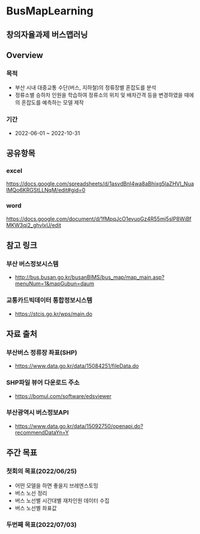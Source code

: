 # BusMapLearning
창의자율과제 버스맵러닝
-------------------------------

## Overview

### 목적
 - 부산 시내 대중교통 수단(버스, 지하철)의 정류장별 혼잡도를 분석
 - 정류소별 승하차 인원을 학습하여 정류소의 위치 및 배차간격 등을 변경하였을 때에의 혼잡도를 예측하는 모델 제작

### 기간
 - 2022-06-01 ~ 2022-10-31

## 공유항목
### excel
https://docs.google.com/spreadsheets/d/1asvdBnI4wa8aBhixg5laZHVI_NualMQo6KRGStLLNqM/edit#gid=0

### word
https://docs.google.com/document/d/1fMpqJcO1evuoGz4R55mj5slP8WiBfMKW3qi2_ghvlxU/edit


## 참고 링크
### 부산 버스정보시스템
 - http://bus.busan.go.kr/busanBIMS/bus_map/map_main.asp?menuNum=1&mapGubun=daum

### 교통카드빅데이터 통합정보시스템
 - https://stcis.go.kr/wps/main.do

## 자료 출처

### 부산버스 정류장 좌표(SHP)
 - https://www.data.go.kr/data/15084251/fileData.do
### SHP파일 뷰어 다운로드 주소
 - https://bomul.com/software/edsviewer
 
### 부산광역시 버스정보API
 - https://www.data.go.kr/data/15092750/openapi.do?recommendDataYn=Y
 
## 주간 목표

### 첫회의 목표(2022/06/25)
 - 어떤 모델을 하면 좋을지 브레엔스토밍
 - 버스 노선 정리
 - 버스 노선별 시간대별 재차인원 데이터 수집
 - 버스 노선별 좌표값

### 두번째 목표(2022/07/03)
